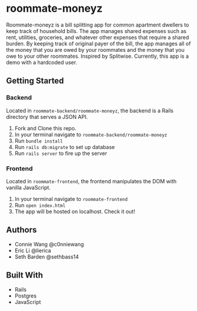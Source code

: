 # roommate-moneyz

Roommate-moneyz is a bill splitting app for common apartment dwellers to keep track of household bills. The app manages shared expenses such as rent, utilities, groceries, and whatever other expenses that require a shared burden. By keeping track of original payer of the bill, the app manages all of the money that you are owed by your roommates and the money that you owe to your other roommates. Inspired by Splitwise. Currently, this app is a demo with a hardcoded user.

## Getting Started

### Backend

Located in `roommate-backend/roommate-moneyz`, the backend is a Rails directory that serves a JSON API.

1. Fork and Clone this repo.
2. In your terminal navigate to `roommate-backend/roommate-moneyz`
3. Run `bundle install`
4. Run `rails db:migrate` to set up database
5. Run `rails server` to fire up the server

### Frontend

Located in `roommate-frontend`, the frontend manipulates the DOM with vanilla JavaScript. 

1. In your terminal navigate to `roommate-frontend`
2. Run `open index.html`
3. The app will be hosted on localhost. Check it out!

## Authors

* Connie Wang @c0nniewang
* Eric Li @lierica
* Seth Barden @sethbass14

## Built With

* Rails
* Postgres
* JavaScript
